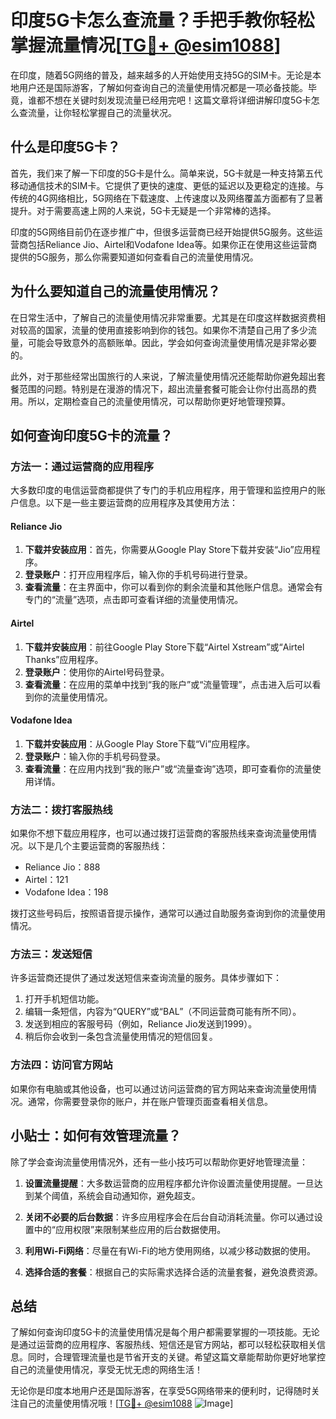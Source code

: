 # 印度5G卡怎么查流量？手把手教你轻松掌握流量情况[[TG💪+ @esim1088](https://t.me/s/esim1088)]

在印度，随着5G网络的普及，越来越多的人开始使用支持5G的SIM卡。无论是本地用户还是国际游客，了解如何查询自己的流量使用情况都是一项必备技能。毕竟，谁都不想在关键时刻发现流量已经用完吧！这篇文章将详细讲解印度5G卡怎么查流量，让你轻松掌握自己的流量状况。

## 什么是印度5G卡？

首先，我们来了解一下印度的5G卡是什么。简单来说，5G卡就是一种支持第五代移动通信技术的SIM卡。它提供了更快的速度、更低的延迟以及更稳定的连接。与传统的4G网络相比，5G网络在下载速度、上传速度以及网络覆盖方面都有了显著提升。对于需要高速上网的人来说，5G卡无疑是一个非常棒的选择。

印度的5G网络目前仍在逐步推广中，但很多运营商已经开始提供5G服务。这些运营商包括Reliance Jio、Airtel和Vodafone Idea等。如果你正在使用这些运营商提供的5G服务，那么你需要知道如何查看自己的流量使用情况。

## 为什么要知道自己的流量使用情况？

在日常生活中，了解自己的流量使用情况非常重要。尤其是在印度这样数据资费相对较高的国家，流量的使用直接影响到你的钱包。如果你不清楚自己用了多少流量，可能会导致意外的高额账单。因此，学会如何查询流量使用情况是非常必要的。

此外，对于那些经常出国旅行的人来说，了解流量使用情况还能帮助你避免超出套餐范围的问题。特别是在漫游的情况下，超出流量套餐可能会让你付出高昂的费用。所以，定期检查自己的流量使用情况，可以帮助你更好地管理预算。

## 如何查询印度5G卡的流量？

### 方法一：通过运营商的应用程序

大多数印度的电信运营商都提供了专门的手机应用程序，用于管理和监控用户的账户信息。以下是一些主要运营商的应用程序及其使用方法：

#### Reliance Jio
1. **下载并安装应用**：首先，你需要从Google Play Store下载并安装“Jio”应用程序。
2. **登录账户**：打开应用程序后，输入你的手机号码进行登录。
3. **查看流量**：在主界面中，你可以看到你的剩余流量和其他账户信息。通常会有专门的“流量”选项，点击即可查看详细的流量使用情况。

#### Airtel
1. **下载并安装应用**：前往Google Play Store下载“Airtel Xstream”或“Airtel Thanks”应用程序。
2. **登录账户**：使用你的Airtel号码登录。
3. **查看流量**：在应用的菜单中找到“我的账户”或“流量管理”，点击进入后可以看到你的流量使用情况。

#### Vodafone Idea
1. **下载并安装应用**：从Google Play Store下载“Vi”应用程序。
2. **登录账户**：输入你的手机号码登录。
3. **查看流量**：在应用内找到“我的账户”或“流量查询”选项，即可查看你的流量使用详情。

### 方法二：拨打客服热线

如果你不想下载应用程序，也可以通过拨打运营商的客服热线来查询流量使用情况。以下是几个主要运营商的客服热线：

- Reliance Jio：888
- Airtel：121
- Vodafone Idea：198

拨打这些号码后，按照语音提示操作，通常可以通过自助服务查询到你的流量使用情况。

### 方法三：发送短信

许多运营商还提供了通过发送短信来查询流量的服务。具体步骤如下：

1. 打开手机短信功能。
2. 编辑一条短信，内容为“QUERY”或“BAL”（不同运营商可能有所不同）。
3. 发送到相应的客服号码（例如，Reliance Jio发送到1999）。
4. 稍后你会收到一条包含流量使用情况的短信回复。

### 方法四：访问官方网站

如果你有电脑或其他设备，也可以通过访问运营商的官方网站来查询流量使用情况。通常，你需要登录你的账户，并在账户管理页面查看相关信息。

## 小贴士：如何有效管理流量？

除了学会查询流量使用情况外，还有一些小技巧可以帮助你更好地管理流量：

1. **设置流量提醒**：大多数运营商的应用程序都允许你设置流量使用提醒。一旦达到某个阈值，系统会自动通知你，避免超支。
   
2. **关闭不必要的后台数据**：许多应用程序会在后台自动消耗流量。你可以通过设置中的“应用权限”来限制某些应用的后台数据使用。

3. **利用Wi-Fi网络**：尽量在有Wi-Fi的地方使用网络，以减少移动数据的使用。

4. **选择合适的套餐**：根据自己的实际需求选择合适的流量套餐，避免浪费资源。

## 总结

了解如何查询印度5G卡的流量使用情况是每个用户都需要掌握的一项技能。无论是通过运营商的应用程序、客服热线、短信还是官方网站，都可以轻松获取相关信息。同时，合理管理流量也是节省开支的关键。希望这篇文章能帮助你更好地掌控自己的流量使用情况，享受无忧无虑的网络生活！

无论你是印度本地用户还是国际游客，在享受5G网络带来的便利时，记得随时关注自己的流量使用情况哦！[[TG💪+ @esim1088](https://t.me/s/esim1088) ![Image](https://i.postimg.cc/4NQfJmqS/Snipaste-2025-05-13-00-14-12.png)]
